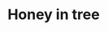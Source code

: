 ---
title: Honey in tree  
category: blog
lat: 18.64362
lng: 98.6362
image: https://s3-us-west-2.amazonaws.com/travels2013/2014-01-11 23:36:04 PST.jpg
observation: 20140111233604PST
---